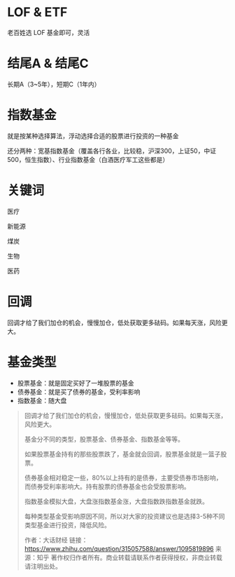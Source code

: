 # LOF & ETF

老百姓选 LOF 基金即可，灵活

# 结尾A & 结尾C

长期A（3~5年），短期C（1年内）

# 指数基金

就是按某种选择算法，浮动选择合适的股票进行投资的一种基金

还分两种：宽基指数基金（覆盖各行各业，比较稳，沪深300，上证50，中证500，恒生指数）、行业指数基金（白酒医疗军工这些都是）

# 关键词

医疗

新能源

煤炭

生物

医药

# 回调

回调才给了我们加仓的机会，慢慢加仓，低处获取更多砝码。如果每天涨，风险更大。

# 基金类型

- 股票基金：就是固定买好了一堆股票的基金
- 债券基金：就是买了债券的基金，受利率影响
- 指数基金：随大盘

> 回调才给了我们加仓的机会，慢慢加仓，低处获取更多砝码。如果每天涨，风险更大。
>
> 基金分不同的类型，股票基金、债券基金、指数基金等等。
>
> 如果股票基金持有的那些股票跌了，基金就会回调，股票基金就是一篮子股票。
>
> 债券基金相对稳定一些，80%以上持有的是债券，主要受债券市场影响，而债券受利率影响大。持有股票的债券基金也会受股票影响。
>
> 指数基金模拟大盘，大盘涨指数基金涨，大盘指数跌指数基金就跌。
>
> 每种类型基金受影响原因不同，所以对大家的投资建议也是选择3-5种不同类型基金进行投资，降低风险。
>
> 
>
> 作者：大话财经
> 链接：https://www.zhihu.com/question/315057588/answer/1095819896
> 来源：知乎
> 著作权归作者所有。商业转载请联系作者获得授权，非商业转载请注明出处。